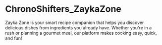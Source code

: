 # ChronoShifters_ZaykaZone
Zayka Zone is your smart recipe companion that helps you discover delicious dishes from ingredients you already have. Whether you're in a rush or planning a gourmet meal, our platform makes cooking easy, quick, and fun!
